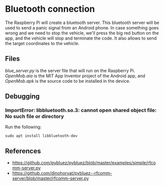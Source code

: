 # Bluetooth connection
The Raspberry Pi will create a bluetooth server. This bluetooth server will be used to send a panic signal from an Android phone. In case something goes wrong and we need to stop the vehicle, we'll press the big red button on the app, and the vehicle will stop and terminate the code.
It also allows to send the target coordinates to the vehicle.

## Files
_blue_server.py_ is the server file that will run on the Raspberry Pi. _OpenMob.aia_ is the MIT App Inventor project of the Android app, and _OpenMob.apk_ is the source code to be installed in the device.

## Debugging
### ImportError: libbluetooth.so.3: cannot open shared object file: No such file or directory
Run the following:
```
sudo apt install libbluetooth-dev
```

## References
- https://github.com/pybluez/pybluez/blob/master/examples/simple/rfcomm-server.py
- https://github.com/dinohorvat/pybluez--rfcomm-server/blob/master/rfcomm-server.py